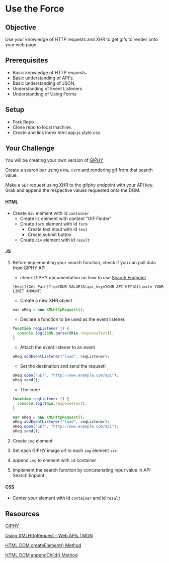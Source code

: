 # Use the Force

## Objective

Use your knowledge of HTTP requests and XHR to get gifs to render onto your web page.

## Prerequisites

* Basic knowledge of HTTP requests.
* Basic understanding of API's.
* Basic understanding of JSON.
* Understanding of Event Listeners
* Understanding of Using Forms

## Setup

* Fork Repo
* Clone repo to local machine.
* Create and link index.html app.js style.css

## Your Challenge

You will be creating your own version of [GIPHY](https://giphy.com/)

Create a search bar using `HTML Form` and rendering gif from that search value. 

Make a `GET` request using XHR to the gifphy endpoint with your API key. Grab and append the respective values
requested onto the DOM.

#### HTML

- Create `div` element with id `container`
  - Create `h1` element with content "GIF Finder"
  - Create `form` element with id `form`
    - Create text input with id `text`
    - Create submit button
  - Create `div` element with id `result`
  
#### JS

1. Before implementing your search function, check if you can pull data from GIPHY API
  
    - check GIPHY documentation on how to use [Search Endpoint](https://developers.giphy.com/docs/)
    ```
    [Host][Get Path]?[q=YOUR VALUE]&[api_key=YOUR API KEY]&[limit= YOUR LIMIT AMOUNT]
    ```

    - Create a new XHR object
    ```js 
    var oReq = new XMLHttpRequest();
    ```
    - Declare a function to be used as the event listener.
    ```js
    function reqListener () {
      console.log(JSON.parse(this.responseText));
    }
    ```
    - Attach the event listener to an event
    ``` js
    oReq.addEventListener("load", reqListener);
    ```
    - Set the destination and send the request!
    ``` js
    oReq.open("GET", "http://www.example.com/api");
    oReq.send();
    ```
    - The code 
    ```js 
    function reqListener () {
      console.log(this.responseText);
    }

    var oReq = new XMLHttpRequest();
    oReq.addEventListener("load", reqListener);
    oReq.open("GET", "http://www.example.com/api");
    oReq.send();
    ```
  
2. Create `img` element 
3. Set each GIPHY image url to each `img` element `src`
4. append `img` to element with `id` container 
5. Implement the search function by concatenating input value in API Search Enpoint

#### CSS
  - Center your element with id `container` and id `result` 


## Resources

[GIPHY](https://developers.giphy.com/docs/)

[Using XMLHttpRequest - Web APIs | MDN](https://developer.mozilla.org/en-US/docs/Web/API/XMLHttpRequest/Using_XMLHttpRequest)

[HTML DOM createElement() Method](https://www.w3schools.com/jsreaf/met_document_createelement.asp)

[HTML DOM appendChild() Method](https://www.w3schools.com/jsref/met_node_appendchild.asp)
